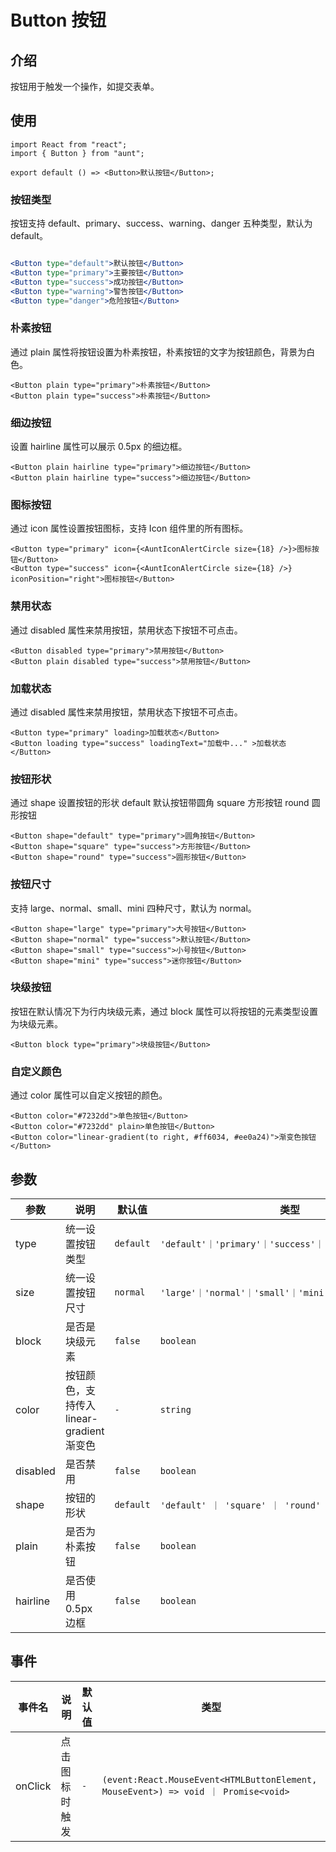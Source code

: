# Button 按钮

## 介绍
按钮用于触发一个操作，如提交表单。
## 使用

```tsx
import React from "react";
import { Button } from "aunt";

export default () => <Button>默认按钮</Button>;
```

### 按钮类型
按钮支持 default、primary、success、warning、danger 五种类型，默认为 default。
```jsx

<Button type="default">默认按钮</Button>
<Button type="primary">主要按钮</Button>
<Button type="success">成功按钮</Button>
<Button type="warning">警告按钮</Button>
<Button type="danger">危险按钮</Button>

```

### 朴素按钮
通过 plain 属性将按钮设置为朴素按钮，朴素按钮的文字为按钮颜色，背景为白色。

```tsx
<Button plain type="primary">朴素按钮</Button>
<Button plain type="success">朴素按钮</Button>
```

### 细边按钮
设置 hairline 属性可以展示 0.5px 的细边框。

```tsx
<Button plain hairline type="primary">细边按钮</Button>
<Button plain hairline type="success">细边按钮</Button>
```

### 图标按钮
通过 icon 属性设置按钮图标，支持 Icon 组件里的所有图标。

```tsx
<Button type="primary" icon={<AuntIconAlertCircle size={18} />}>图标按钮</Button>
<Button type="success" icon={<AuntIconAlertCircle size={18} />} iconPosition="right">图标按钮</Button>
```

### 禁用状态
通过 disabled 属性来禁用按钮，禁用状态下按钮不可点击。

```tsx
<Button disabled type="primary">禁用按钮</Button>
<Button plain disabled type="success">禁用按钮</Button>
```


### 加载状态
通过 disabled 属性来禁用按钮，禁用状态下按钮不可点击。

```tsx
<Button type="primary" loading>加载状态</Button>
<Button loading type="success" loadingText="加载中..." >加载状态</Button>
```

### 按钮形状
通过 shape 设置按钮的形状 default 默认按钮带圆角 square 方形按钮 round 圆形按钮

```tsx
<Button shape="default" type="primary">圆角按钮</Button>
<Button shape="square" type="success">方形按钮</Button>
<Button shape="round" type="success">圆形按钮</Button>
```

### 按钮尺寸
支持 large、normal、small、mini 四种尺寸，默认为 normal。

```tsx
<Button shape="large" type="primary">大号按钮</Button>
<Button shape="normal" type="success">默认按钮</Button>
<Button shape="small" type="success">小号按钮</Button>
<Button shape="mini" type="success">迷你按钮</Button>
```
### 块级按钮
按钮在默认情况下为行内块级元素，通过 block 属性可以将按钮的元素类型设置为块级元素。

```tsx
<Button block type="primary">块级按钮</Button>
```
### 自定义颜色
通过 color 属性可以自定义按钮的颜色。
```tsx
<Button color="#7232dd">单色按钮</Button>
<Button color="#7232dd" plain>单色按钮</Button>
<Button color="linear-gradient(to right, #ff6034, #ee0a24)">渐变色按钮</Button>
```

## 参数

| 参数 | 说明 | 默认值 | 类型 |
| ---- | ---- | ---- | ------ |
| type |   统一设置按钮类型   |   `default`   |    `'default'｜'primary'｜'success'｜'warning'｜'danger'`    |
| size | 统一设置按钮尺寸 | `normal` |  ` 'large'｜'normal'｜'small'｜'mini' `  |
| block | 是否是块级元素 | `false`  | `boolean` |  
| color | 按钮颜色，支持传入 linear-gradient 渐变色 |  `-`   | `string`  |
| disabled | 是否禁用 |  `false`  | `boolean` |
| shape | 按钮的形状 | `default` | `'default' ｜ 'square' ｜ 'round'` |
| plain | 是否为朴素按钮 |  `false`  | `boolean` |
| hairline | 是否使用 0.5px 边框	 |  `false`  | `boolean` |

## 事件
| 事件名 | 说明 | 默认值 | 类型 |
| ---- | ---- | ---- | ------ |
|onClick|点击图标时触发| `-` | `(event:React.MouseEvent<HTMLButtonElement, MouseEvent>) => void ｜ Promise<void> ` |


<code hidden="hidden" src="./demos/demo.tsx"></code>